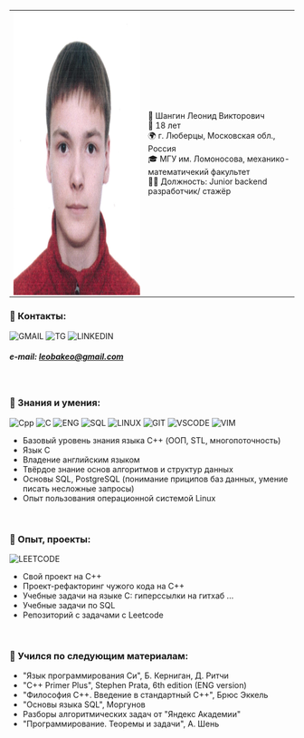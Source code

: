 |                |           |
|:----------------:|:---------|
|<img src="https://github.com/Shangin-Leonid/Shangin-Leonid/blob/main/assets/Фото_осн.jpg?raw=true" alt="Image" width="500" height="500" style="display: block; margin: 1 auto" > | :bust_in_silhouette: Шангин Леонид Викторович <br> :underage: 18 лет <br> :earth_africa: г. Люберцы, Московская обл., Россия <br> :mortar_board: МГУ им. Ломоносова, механико-математичекий факультет <br> :man_health_worker: Должность: Junior backend разработчик/ стажёр|

### :calling: Контакты:

![GMAIL](https://img.shields.io/static/v1?label=&message=E-mail&style=social&logo=gmail&color=8b0000) ![TG](https://img.shields.io/static/v1?label=&message=Telegram&style=social&logo=telegram&color=8b0000) ![LINKEDIN](https://img.shields.io/static/v1?label=&message=LinkedIn&style=social&logo=linkedin&color=8b0000)
##### e-mail: leobakeo@gmail.com <br>
<br>

### :briefcase: Знания и умения:
![Cpp](https://img.shields.io/static/v1?label=&message=Language&style=flat&logo=cplusplus&color=0000cd) ![C](https://img.shields.io/static/v1?label=&message=Language&style=flat&logo=C&color=dc143c) ![ENG](https://img.shields.io/static/v1?label=&message=English+language&style=flat&logo=BookStack&color=ffff00) ![SQL](https://img.shields.io/static/v1?label=&message=PostgreSQL&style=flat&logo=PostgreSQL&color=fffff0) ![LINUX](https://img.shields.io/static/v1?label=&message=Linux&style=flat&logo=linux&color=6b8e23) ![GIT](https://img.shields.io/static/v1?label=&message=Github&style=flat&logo=github&color=000000) ![VSCODE](https://img.shields.io/static/v1?label=&message=Visual+Studio+Code&style=flat&logo=visualstudiocode&color=4169e1) ![VIM](https://img.shields.io/static/v1?label=&message=VIM&style=flat&logo=vim&color=d2691e)
+ Базовый уровень знания языка C++ (ООП, STL, многопоточность)
+ Язык C
+ Владение английским языком
+ Твёрдое знание основ алгоритмов и структур данных
+ Основы SQL, PostgreSQL (понимание приципов баз данных, умение писать несложные запросы)
+ Опыт пользования операционной системой Linux
<br>

### :open_file_folder: Опыт, проекты:
![LEETCODE](https://img.shields.io/static/v1?label=&message=LeetCode&style=flat&logo=leetcode&color=2e8b57)
+ Свой проект на C++
+ Проект-рефакторинг чужого кода на C++
+ Учебные задачи на языке C: гиперссылки на гитхаб ...
+ Учебные задачи по SQL
+ Репозиторий с задачами с Leetcode
<br>

### :blue_book: Учился по следующим материалам:
+ "Язык программирования Си", Б. Керниган, Д. Ритчи
+ "C++ Primer Plus", Stephen Prata, 6th edition (ENG version)
+ "Философия C++. Введение в стандартный C++", Брюс Эккель
+ "Основы языка SQL", Моргунов
+ Разборы алгоритмических задач от "Яндекс Академии"
+ "Программирование. Теоремы и задачи", А. Шень
